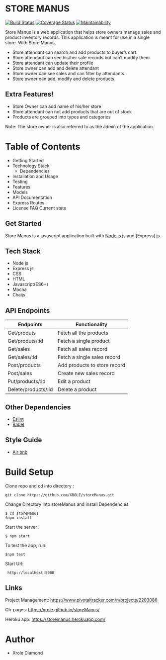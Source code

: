 # STORE MANUS

[![Build Status](https://travis-ci.org/XROLE/storeManus.svg?branch=develop)](https://travis-ci.org/XROLE/storeManus) [![Coverage Status](https://coveralls.io/repos/github/XROLE/storeManus/badge.svg)](https://coveralls.io/github/XROLE/storeManus) [![Maintainability](https://api.codeclimate.com/v1/badges/766810958444bd854cd0/maintainability)](https://codeclimate.com/github/XROLE/storeManus/maintainability)

Store Manus is a web application that helps store owners manage sales and product inventory records. This application is meant for use in a single store. With Store Manus,
  - Store attendant can search and add products to buyer’s cart.
  - Store attendant can see his/her sale records but can’t modify them.
  - Store attendant can update their profile
  - Store owner can add and delete attendant
  - Store owner can see sales and can filter by attendants.
  - Store owner can add, modify and delete products.
 
## Extra Features!
  - Store Owner can add name of his/her store
  - Store attendant can not add products that are out of stock
  - Products are grouped into types and categories
  
Note: The store owner is also referred to as the admin of the application.

# Table of Contents
- Getting Started
- Technology Stack
  - Dependencies
- Installation and Usage
- Testing
- Features
- Models
- API Documentation
- Express Routes
- License
FAQ
Current state

## Get Started
Store Manus is a javascript application built with [Node js](https://nodejs.org/en/) js and [Express] js.

## Tech Stack
- Node js
- Express js
- CSS
- HTML
- Javascript(ES6+)
- Mocha
- Chaijs

## API Endpoints 

| Endpoints | Functionality |
| ------ | ------ |
| Get/produts | Fetch all the products |
| Get/produts/:id | Fetch a single product |
| Get/sales | Fetch all sales record|
|Get/sales/:id |Fetch a single sales record |
| Post/products | Add products to store record |
| Post/sales | Create new sales record |
| Put/products/:id | Edit a product |
| Delete/products/:id | Delete a product|

## Other Dependencies
 - [Eslint](https://www.npmjs.com/package/eslint)
 - [Babel](https://www.npmjs.com/package/babel-cli)
 ## Style Guide
- [Air bnb]()

# Build Setup
Clone repo and cd into directory :
```
git clone https://github.com/XROLE/storeManus.git
```
Change Directory into storeManus and install Dependencies
```
$ cd storeManus
$npm install
```
Start the server : 
``` 
$ npm start 
```
To test the app,  run:
```
$npm test
```

Start Url:
```
 http://localhost:5000
```
## Links
Project Management: https://www.pivotaltracker.com/n/projects/2203086

Gh-pages: https://xrole.github.io/storeManus/

Heroku app: https://storemanus.herokuapp.com/

# Author
- Xrole Diamond